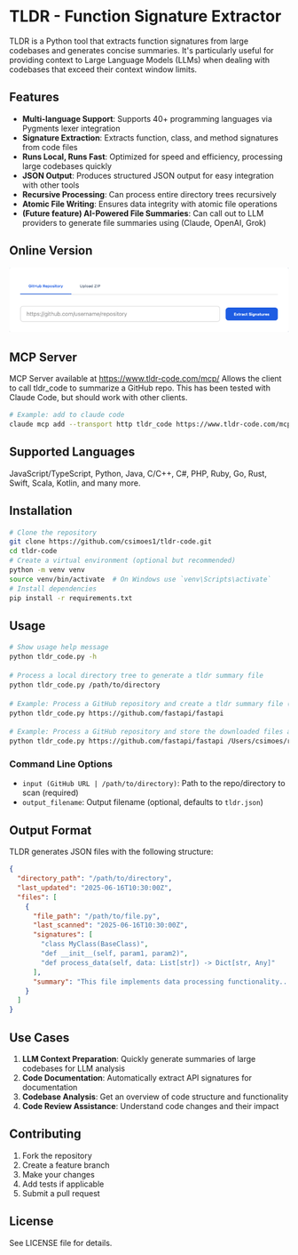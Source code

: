 # TLDR - Function Signature Extractor

TLDR is a Python tool that extracts function signatures from large codebases and generates concise summaries. It's particularly useful for providing context to Large Language Models (LLMs) when dealing with codebases that exceed their context window limits.

## Features

- **Multi-language Support**: Supports 40+ programming languages via Pygments lexer integration
- **Signature Extraction**: Extracts function, class, and method signatures from code files
- **Runs Local, Runs Fast**: Optimized for speed and efficiency, processing large codebases quickly
- **JSON Output**: Produces structured JSON output for easy integration with other tools
- **Recursive Processing**: Can process entire directory trees recursively
- **Atomic File Writing**: Ensures data integrity with atomic file operations
- **(Future feature) AI-Powered File Summaries**: Can call out to LLM providers to generate file summaries using  (Claude, OpenAI, Grok)

## Online Version

[![TLDR Code Online](tldr-code-input-image.png)](https://tldr-code.com)

## MCP Server
MCP Server available at https://www.tldr-code.com/mcp/
Allows the client to call tldr_code to summarize a GitHub repo.  This has been tested with Claude Code, but should work with other clients.
```bash
# Example: add to claude code
claude mcp add --transport http tldr_code https://www.tldr-code.com/mcp/
```

## Supported Languages

JavaScript/TypeScript, Python, Java, C/C++, C#, PHP, Ruby, Go, Rust, Swift, Scala, Kotlin, and many more.

## Installation

```bash
# Clone the repository
git clone https://github.com/csimoes1/tldr-code.git
cd tldr-code
# Create a virtual environment (optional but recommended)
python -m venv venv
source venv/bin/activate  # On Windows use `venv\Scripts\activate`
# Install dependencies
pip install -r requirements.txt
```

## Usage

```bash
# Show usage help message
python tldr_code.py -h 

# Process a local directory tree to generate a tldr summary file
python tldr_code.py /path/to/directory

# Example: Process a GitHub repository and create a tldr summary file (example here is the Python fastapi project)
python tldr_code.py https://github.com/fastapi/fastapi 

# Example: Process a GitHub repository and store the downloaded files and the tldr summary file in a specific directory
python tldr_code.py https://github.com/fastapi/fastapi /Users/csimoes/repos/fastapi
```

### Command Line Options

- `input (GitHub URL | /path/to/directory)`: Path to the repo/directory to scan (required)
- `output_filename`: Output filename (optional, defaults to `tldr.json`)

## Output Format

TLDR generates JSON files with the following structure:

```json
{
  "directory_path": "/path/to/directory",
  "last_updated": "2025-06-16T10:30:00Z",
  "files": [
    {
      "file_path": "/path/to/file.py",
      "last_scanned": "2025-06-16T10:30:00Z",
      "signatures": [
        "class MyClass(BaseClass)",
        "def __init__(self, param1, param2)",
        "def process_data(self, data: List[str]) -> Dict[str, Any]"
      ],
      "summary": "This file implements data processing functionality..."
    }
  ]
}
```

## Use Cases

1. **LLM Context Preparation**: Quickly generate summaries of large codebases for LLM analysis
2. **Code Documentation**: Automatically extract API signatures for documentation
3. **Codebase Analysis**: Get an overview of code structure and functionality
4. **Code Review Assistance**: Understand code changes and their impact

## Contributing

1. Fork the repository
2. Create a feature branch
3. Make your changes
4. Add tests if applicable
5. Submit a pull request

## License

See LICENSE file for details.